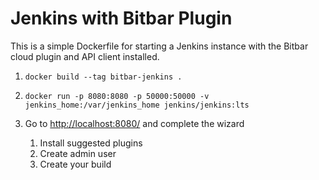 # Jenkins with Bitbar Plugin

This is a simple Dockerfile for starting a Jenkins instance with the Bitbar cloud plugin and API client installed.

1. `docker build --tag bitbar-jenkins .`
1. `docker run -p 8080:8080 -p 50000:50000 -v jenkins_home:/var/jenkins_home jenkins/jenkins:lts`
1. Go to <http://localhost:8080/> and complete the wizard

    1. Install suggested plugins
    1. Create admin user
    1. Create your build
